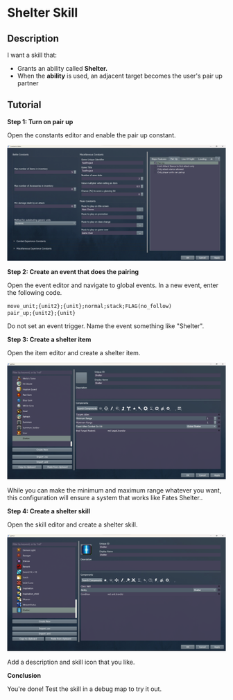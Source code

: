 # Shelter Skill

## Description

I want a skill that:

* Grants an ability called **Shelter.**
* When the **ability** is used, an adjacent target becomes the user's pair up partner

## Tutorial

**Step 1: Turn on pair up**

<span dir="">Open the constants editor and enable the pair up constant</span>.

![shelter1](./images/Shelter-Skill/shelter1.png)

**Step 2: Create an event that does the pairing**

<span dir="">Open the event editor and navigate to global events</span>. In a new event, enter the following code.

~~~
move_unit;{unit2};{unit};normal;stack;FLAG(no_follow)
pair_up;{unit2};{unit}
~~~

<span dir="">Do not set an event trigger. Name the event something like "Shelter"</span>.

**Step 3: Create a shelter item**

<span dir="">Open the item editor and create a shelter item</span>.

![shelter2](./images/Shelter-Skill/shelter2.png)

<span dir="">While you can make the minimum and maximum range whatever you want, this configuration will ensure a system that works like Fates Shelter.</span>.

**Step 4: Create a shelter skill**

<span dir="">Open the skill editor and create a shelter skill</span>.

![shelter3](./images/Shelter-Skill/shelter3.png)

<span dir="">Add a description and skill icon that you like</span>.

**Conclusion**

<span dir="">You're done! Test the skill in a debug map to try it out</span>.